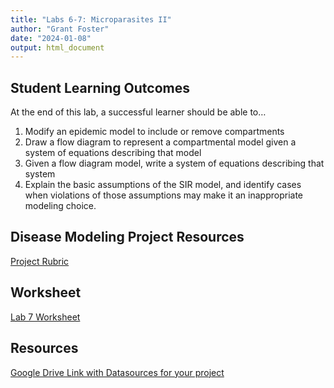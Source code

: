 ```yaml
---
title: "Labs 6-7: Microparasites II"
author: "Grant Foster"
date: "2024-01-08"
output: html_document
---
```



## Student Learning Outcomes

At the end of this lab, a successful learner should be able to…

1. Modify an epidemic model to include or remove compartments
2. Draw a flow diagram to represent a compartmental model given a system of equations describing that model
3. Given a flow diagram model, write a system of equations describing that system
4. Explain the basic assumptions of the SIR model, and identify cases when violations of those assumptions may make it an inappropriate modeling choice. 

## Disease Modeling Project Resources
[Project Rubric](/lab/lab7_microparasitesIII/DiseaseModelingProjectRubric.pdf)


## Worksheet
[Lab 7 Worksheet](/lab/lab7_microparasitesIII/ModelingProjectReflection.docx)


## Resources
[Google Drive Link with Datasources for your project](https://docs.google.com/spreadsheets/d/1afqbqwTSlRRkoE8v2I2N8o70gRLbdnqKnKyyoDburQw/edit?usp=sharing)
